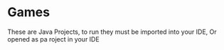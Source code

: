 # Games
These are Java Projects,
to run they must be imported into your IDE,
Or opened as pa roject in your IDE
